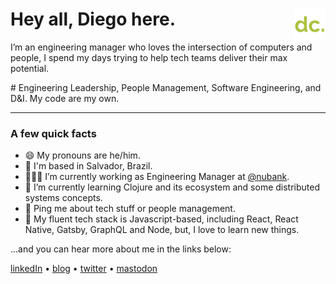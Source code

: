 #  Hey all, Diego here.  [<img src="https://github.com/diegocoxta/diegocoxta/blob/master/icon.png" width="50" align="right" />](https://diegocosta.me)

I’m an engineering manager who loves the intersection of computers and people, I spend my days trying to help tech teams deliver their max potential.

#️ Engineering Leadership, People Management, Software Engineering, and D&I. My code are my own.

---

### A few quick facts

- 😄  My pronouns are he/him.  
- 📍  I'm based in Salvador, Brazil.
- 👨🏿‍💻  I’m currently working as Engineering Manager at [@nubank](https://github.com/nubank).  
- 🌱  I’m currently learning Clojure and its ecosystem and some distributed systems concepts.  
- 💬  Ping me about tech stuff or people management.  
- 🔨  My fluent tech stack is Javascript-based, including React, React Native, Gatsby, GraphQL and Node, but, I love to learn new things.  

...and you can hear more about me in the links below:

[linkedIn](https://www.linkedin.com/in/diegocoxta/) • [blog](https://diegocosta.me) • [twitter](https://twitter.com/diegocoxta) • [mastodon](https://mastodon.social/@diegocoxta)


